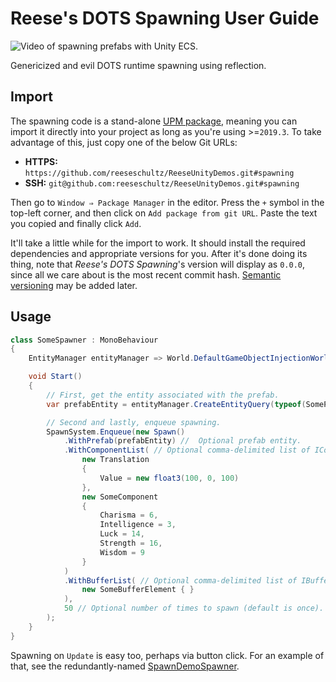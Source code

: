 # Reese's DOTS Spawning User Guide

![Video of spawning prefabs with Unity ECS.](/Gifs/spawn-demo.gif)

Genericized and evil DOTS runtime spawning using reflection.

## Import

The spawning code is a stand-alone [UPM package](https://docs.unity3d.com/Manual/Packages.html), meaning you can import it directly into your project as long as you're using >=`2019.3`.  To take advantage of this, just copy one of the below Git URLs:

* **HTTPS:** `https://github.com/reeseschultz/ReeseUnityDemos.git#spawning`
* **SSH:** `git@github.com:reeseschultz/ReeseUnityDemos.git#spawning`

Then go to `Window ⇒ Package Manager` in the editor. Press the `+` symbol in the top-left corner, and then click on `Add package from git URL`. Paste the text you copied and finally click `Add`.

It'll take a little while for the import to work. It should install the required dependencies and appropriate versions for you. After it's done doing its thing, note that *Reese's DOTS Spawning*'s version will display as `0.0.0`, since all we care about is the most recent commit hash. [Semantic versioning](https://semver.org/) may be added later.

## Usage

```csharp
class SomeSpawner : MonoBehaviour
{
    EntityManager entityManager => World.DefaultGameObjectInjectionWorld.EntityManager;

    void Start()
    {
        // First, get the entity associated with the prefab.
        var prefabEntity = entityManager.CreateEntityQuery(typeof(SomePrefab)).GetSingleton<SomePrefab>().Value;

        // Second and lastly, enqueue spawning.
        SpawnSystem.Enqueue(new Spawn()
            .WithPrefab(prefabEntity) //  Optional prefab entity.
            .WithComponentList( // Optional comma-delimited list of IComponentData.
                new Translation
                {
                    Value = new float3(100, 0, 100)
                },
                new SomeComponent
                {
                    Charisma = 6,
                    Intelligence = 3,
                    Luck = 14,
                    Strength = 16,
                    Wisdom = 9
                }
            )
            .WithBufferList( // Optional comma-delimited list of IBufferElementData.
                new SomeBufferElement { }
            ),
            50 // Optional number of times to spawn (default is once).
        );
    }
}
```

Spawning on `Update` is easy too, perhaps via button click. For an example of that, see the redundantly-named [SpawnDemoSpawner](https://github.com/reeseschultz/ReeseUnityDemos/blob/master/Assets/Scripts/Demo/SpawnDemoSpawner.cs).
